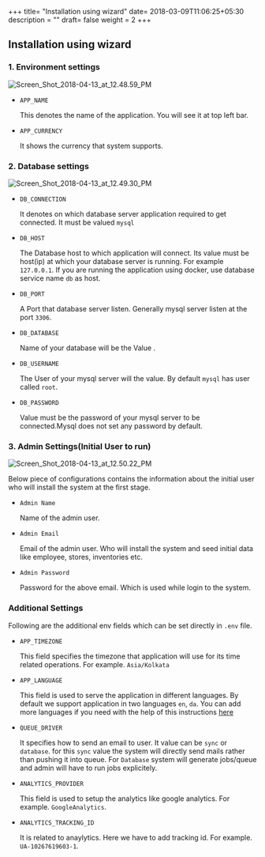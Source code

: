 +++
title= "Installation using wizard"
date= 2018-03-09T11:06:25+05:30
description = ""
draft= false
weight = 2
+++

## Installation using wizard

### 1. Environment settings

![Screen_Shot_2018-04-13_at_12.48.59_PM](https://gitlab.com/RepairRabbit/repairrabbit/uploads/92a7e4ea1a31e6c2c5a2d476aeb53d19/Screen_Shot_2018-04-24_at_1.12.47_PM.png)

* `APP_NAME`

  This denotes the name of the application. You will see it at top left bar.


* `APP_CURRENCY`

  It shows the currency that system supports.

### 2. Database settings

![Screen_Shot_2018-04-13_at_12.49.30_PM](https://gitlab.com/RepairRabbit/repairrabbit/uploads/ae34334d44c5f5e90792324c654f91cd/Screen_Shot_2018-04-24_at_1.13.38_PM.png)

* `DB_CONNECTION`

  It denotes on which database server application required to get connected. It must be valued `mysql`

* `DB_HOST`

  The Database host to which application will connect. Its value must be host(ip) at which your database server is running. For example `127.0.0.1`. If you are running the application using docker, use database service name `db` as host.

* `DB_PORT`

  A Port that database server listen. Generally mysql server listen at the port `3306`.

* `DB_DATABASE`

  Name of your database will be the Value .

* `DB_USERNAME`

  The User of your mysql server will the value. By default `mysql` has user called `root`.

* `DB_PASSWORD`

  Value must be the password of your mysql server to be connected.Mysql does not set any password by default.


### 3. Admin Settings(Initial User to run)

![Screen_Shot_2018-04-13_at_12.50.22_PM](https://gitlab.com/RepairRabbit/repairrabbit/uploads/cd43edd715e4577a3c13ddd28311bd31/Screen_Shot_2018-04-24_at_1.21.28_PM.png)

Below piece of configurations contains the information about the initial user who will install the system at the first stage.

* `Admin Name `

  Name of the admin user.

* `Admin Email`

  Email of the admin user. Who will install the system and seed initial data like employee, stores, inventories etc.

* `Admin Password`

  Password for the above email. Which is used while login to the system.


### Additional Settings

Following are the additional env fields which can be set directly in `.env` file.

* `APP_TIMEZONE`

  This field specifies the timezone that application will use for its time related operations. For example. `Asia/Kolkata`

* `APP_LANGUAGE`

  This field is used to serve the application in different languages. By default we support application in two languages `en`, `da`. You can add more languages if you need with the help of this instructions [here](./development/internationalization.md)

* `QUEUE_DRIVER`

  It specifies how to send an email to user. It value can be `sync` or `database`. for this `sync` value the system will directly send mails rather than pushing it into queue. For `Database` system will generate jobs/queue and admin will have to run jobs explicitely.

* `ANALYTICS_PROVIDER`

  This field is used to setup the analytics like google analytics. For example. `GoogleAnalytics`.

* `ANALYTICS_TRACKING_ID`

  It is related to anaylytics. Here we have to add tracking id.  For example. `UA-10267619603-1`.
